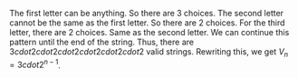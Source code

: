 The first letter can be anything. So there are 3 choices.
The second letter cannot be the same as the first letter. So there are 2 choices.
For the third letter, there are 2 choices. Same as the second letter.
We can continue this pattern until the end of the string.
Thus, there are $3 cdot 2 cdot 2 cdot 2 cdot 2 cdot 2 cdot 2$ valid strings.
Rewriting this, we get $V_n = 3 cdot 2^{n-1}$.
